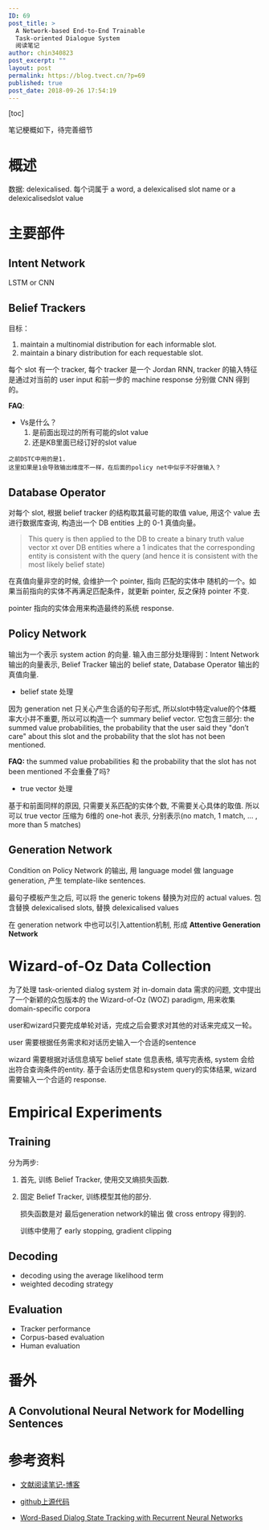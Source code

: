 ```yaml
---
ID: 69
post_title: >
  A Network-based End-to-End Trainable
  Task-oriented Dialogue System
  阅读笔记
author: chin340823
post_excerpt: ""
layout: post
permalink: https://blog.tvect.cn/?p=69
published: true
post_date: 2018-09-26 17:54:19
---
```

[toc]

<!--more-->

笔记梗概如下，待完善细节

<h1>概述</h1>

数据: delexicalised. 每个词属于 a word, a delexicalised slot name or a delexicalisedslot value

<h1>主要部件</h1>

<h2>Intent Network</h2>

LSTM or CNN

<h2>Belief Trackers</h2>

目标：
1. maintain a multinomial distribution for each informable slot.
2. maintain a binary distribution for each requestable slot.

每个 slot 有一个 tracker, 每个 tracker 是一个 Jordan RNN, tracker 的输入特征是通过对当前的 user input 和前一步的 machine response 分别做 CNN 得到的。

<strong>FAQ</strong>:
- Vs是什么？
    1. 是前面出现过的所有可能的slot value
    2. 还是KB里面已经订好的slot value

<pre><code>之前DSTC中用的是1.
这里如果是1会导致输出维度不一样，在后面的policy net中似乎不好做输入？
</code></pre>

<h2>Database Operator</h2>

对每个 slot, 根据 belief tracker 的结构取其最可能的取值 value, 用这个 value 去进行数据库查询, 构造出一个 DB entities 上的 0-1 真值向量。

<blockquote>
  This query is then applied to the DB to create a binary truth value vector xt over DB entities where a 1 indicates that the corresponding entity is consistent with the query (and hence it is consistent with the most likely belief state)
</blockquote>

在真值向量非空的时候, 会维护一个 pointer, 指向 匹配的实体中 随机的一个。如果当前指向的实体不再满足匹配条件，就更新 pointer, 反之保持 pointer 不变.

pointer 指向的实体会用来构造最终的系统 response.

<h2>Policy Network</h2>

输出为一个表示 system action 的向量.
输入由三部分处理得到：Intent Network 输出的向量表示, Belief Tracker 输出的 belief state, Database Operator 输出的真值向量.

<ul>
<li>belief state 处理</li>
</ul>

因为 generation net 只关心产生合适的句子形式, 所以slot中特定value的个体概率大小并不重要, 所以可以构造一个 summary belief vector. 它包含三部分: the summed value probabilities, the probability that the user said they "don’t care" about this slot and the probability that the slot has not been mentioned.

<strong>FAQ:</strong> the summed value probabilities 和 the probability that the slot has not been mentioned 不会重叠了吗?

<ul>
<li>true vector 处理</li>
</ul>

基于和前面同样的原因, 只需要关系匹配的实体个数, 不需要关心具体的取值. 所以可以 true vector 压缩为 6维的 one-hot 表示, 分别表示(no match, 1 match, ... , more than 5 matches)

<h2>Generation Network</h2>

Condition on Policy Network 的输出, 用 language model 做 language generation, 产生 template-like sentences.

最句子模板产生之后, 可以将 the generic tokens 替换为对应的 actual values. 包含替换 delexicalised slots, 替换 delexicalised values

在 generation network 中也可以引入attention机制, 形成 <strong>Attentive Generation Network</strong>

<h1>Wizard-of-Oz Data Collection</h1>

为了处理 task-oriented dialog system 对 in-domain data 需求的问题, 文中提出了一个新颖的众包版本的 the Wizard-of-Oz (WOZ) paradigm, 用来收集 domain-specific corpora

user和wizard只要完成单轮对话，完成之后会要求对其他的对话来完成又一轮。

user 需要根据任务需求和对话历史输入一个合适的sentence

wizard 需要根据对话信息填写 belief state 信息表格, 填写完表格, system 会给出符合查询条件的entity. 基于会话历史信息和system query的实体结果, wizard 需要输入一个合适的 response.

<h1>Empirical Experiments</h1>

<h2>Training</h2>

分为两步:

<ol>
<li>首先, 训练 Belief Tracker, 使用交叉熵损失函数.</p></li>
<li><p>固定 Belief Tracker, 训练模型其他的部分.

损失函数是对 最后generation network的输出 做 cross entropy 得到的.

<p>训练中使用了 early stopping, gradient clipping</p></li>
</ol>

<h2>Decoding</h2>

<ul>
<li>decoding using the average likelihood term</li>
<li>weighted decoding strategy</li>
</ul>

<h2>Evaluation</h2>

<ul>
<li>Tracker performance</li>
<li>Corpus-based evaluation</li>
<li>Human evaluation</li>
</ul>

<h1>番外</h1>

<h2>A Convolutional Neural Network for Modelling Sentences</h2>

<h1>参考资料</h1>

<ul>
<li><p><a href="https://ziyaochen.github.io/2018/07/13/NDM/">文献阅读笔记-博客</a></p></li>
<li><p><a href="https://github.com/shawnwun/NNDIAL">github上源代码</a></p></li>
<li><p><a href="http://www.aclweb.org/anthology/W/W14/W14-4340.pdf">Word-Based Dialog State Tracking with Recurrent Neural Networks</a></p></li>
</ul>